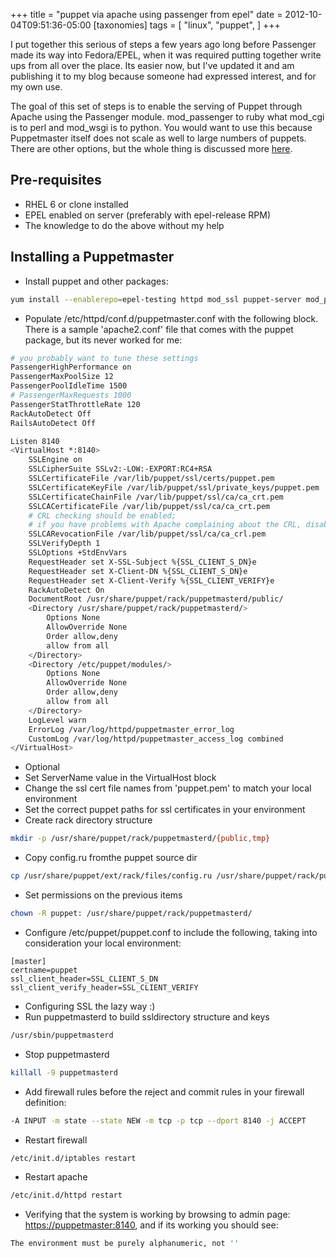 +++
title = "puppet via apache using passenger from epel"
date = 2012-10-04T09:51:36-05:00
[taxonomies]
tags = [
  "linux",
  "puppet",
]
+++

I put together this serious of steps a few years ago long before Passenger made its way into Fedora/EPEL, when it was required putting together write ups from all over the place. Its easier now, but I've updated it and am publishing it to my blog because someone had expressed interest, and for my own use.

The goal of this set of steps is to enable the serving of Puppet through Apache using the Passenger module. mod_passenger to ruby what mod_cgi is to perl and mod_wsgi is to python. You would want to use this because Puppetmaster itself does not scale as well to large numbers of puppets. There are other options, but the whole thing is discussed more [here](http://projects.puppetlabs.com/projects/puppet/wiki/Puppet_Scalability).

## Pre-requisites

- RHEL 6 or clone installed
- EPEL enabled on server (preferably with epel-release RPM)
- The knowledge to do the above without my help

## Installing a Puppetmaster

- Install puppet and other packages:

```bash
yum install --enablerepo=epel-testing httpd mod_ssl puppet-server mod_passenger
```

- Populate /etc/httpd/conf.d/puppetmaster.conf with the following block. There is a sample 'apache2.conf' file that comes with the puppet package, but its never worked for me:

```bash
# you probably want to tune these settings
PassengerHighPerformance on
PassengerMaxPoolSize 12
PassengerPoolIdleTime 1500
# PassengerMaxRequests 1000
PassengerStatThrottleRate 120
RackAutoDetect Off
RailsAutoDetect Off

Listen 8140
<VirtualHost *:8140>
    SSLEngine on
    SSLCipherSuite SSLv2:-LOW:-EXPORT:RC4+RSA
    SSLCertificateFile /var/lib/puppet/ssl/certs/puppet.pem
    SSLCertificateKeyFile /var/lib/puppet/ssl/private_keys/puppet.pem
    SSLCertificateChainFile /var/lib/puppet/ssl/ca/ca_crt.pem
    SSLCACertificateFile /var/lib/puppet/ssl/ca/ca_crt.pem
    # CRL checking should be enabled;
    # if you have problems with Apache complaining about the CRL, disable it
    SSLCARevocationFile /var/lib/puppet/ssl/ca/ca_crl.pem
    SSLVerifyDepth 1
    SSLOptions +StdEnvVars
    RequestHeader set X-SSL-Subject %{SSL_CLIENT_S_DN}e
    RequestHeader set X-Client-DN %{SSL_CLIENT_S_DN}e
    RequestHeader set X-Client-Verify %{SSL_CLIENT_VERIFY}e
    RackAutoDetect On
    DocumentRoot /usr/share/puppet/rack/puppetmasterd/public/
    <Directory /usr/share/puppet/rack/puppetmasterd/>
        Options None
        AllowOverride None
        Order allow,deny
        allow from all
    </Directory>
    <Directory /etc/puppet/modules/>
        Options None
        AllowOverride None
        Order allow,deny
        allow from all
    </Directory>
    LogLevel warn
    ErrorLog /var/log/httpd/puppetmaster_error_log
    CustomLog /var/log/httpd/puppetmaster_access_log combined
</VirtualHost>
```

- Optional
- Set ServerName value in the VirtualHost block
- Change the ssl cert file names from 'puppet.pem' to match your local environment
- Set the correct puppet paths for ssl certificates in your environment
- Create rack directory structure

```bash
mkdir -p /usr/share/puppet/rack/puppetmasterd/{public,tmp}
```

- Copy config.ru fromthe puppet source dir

```bash
cp /usr/share/puppet/ext/rack/files/config.ru /usr/share/puppet/rack/puppetmasterd/
```

- Set permissions on the previous items

```bash
chown -R puppet: /usr/share/puppet/rack/puppetmasterd/
```

- Configure /etc/puppet/puppet.conf to include the following, taking into consideration your local environment:

```config
[master]
certname=puppet
ssl_client_header=SSL_CLIENT_S_DN
ssl_client_verify_header=SSL_CLIENT_VERIFY
```

- Configuring SSL the lazy way :)
- Run puppetmasterd to build ssldirectory structure and keys

```bash
/usr/sbin/puppetmasterd
```

- Stop puppetmasterd

```bash
killall -9 puppetmasterd
```

- Add firewall rules before the reject and commit rules in your firewall definition:

```bash
-A INPUT -m state --state NEW -m tcp -p tcp --dport 8140 -j ACCEPT
```

- Restart firewall

```bash
/etc/init.d/iptables restart
```

- Restart apache

```bash
/etc/init.d/httpd restart
```

- Verifying that the system is working by browsing to admin page: <https://puppetmaster:8140>, and if its working you should see:

```bash
The environment must be purely alphanumeric, not ''
```
